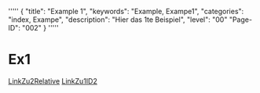 '''''
{
"title": "Example 1",
"keywords": "Example, Exampe1",
"categories": "index, Exampe",
"description": "Hier das 1te Beispiel",
"level": "00"
"Page-ID": "002"
}
'''''

# Ex1

[LinkZu2Relative](./ExampleFile2.md)
[LinkZu1ID2](20201101-0600-Ex2)